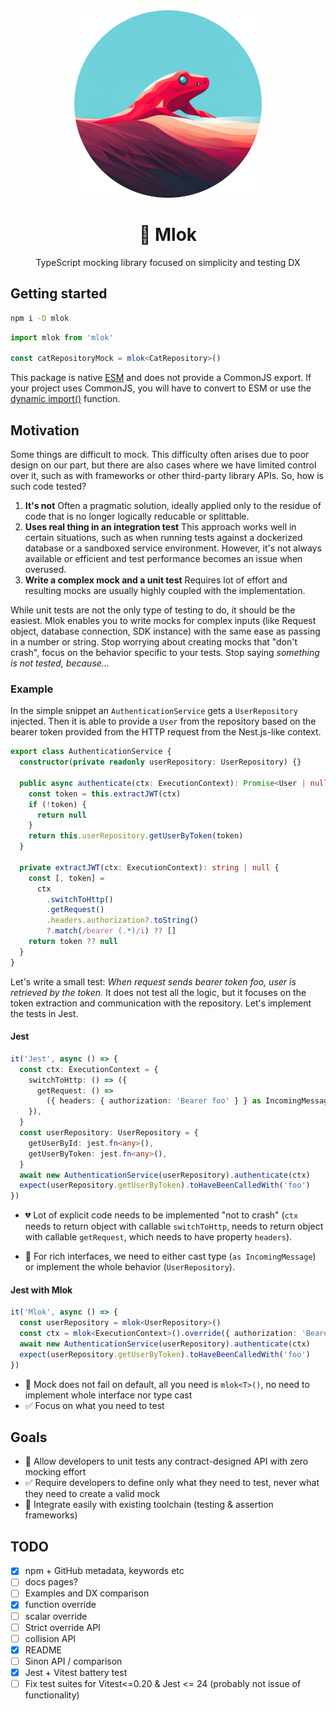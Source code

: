 <div align="center">
<img src="https://raw.githubusercontent.com/smolijar/mlok/master/assets/logo.png" width="300" />

# 🦎 Mlok

TypeScript mocking library focused on simplicity and testing DX

</div>

## Getting started

```sh
npm i -D mlok
```

```ts
import mlok from 'mlok'

const catRepositoryMock = mlok<CatRepository>()
```

This package is native [ESM](https://developer.mozilla.org/en-US/docs/Web/JavaScript/Guide/Modules) and does not provide a CommonJS export. If your project uses CommonJS, you will have to convert to ESM or use the [dynamic import()](https://v8.dev/features/dynamic-import) function.

## Motivation

Some things are difficult to mock. This difficulty often arises due to poor design on our part, but there are also cases where we have limited control over it, such as with frameworks or other third-party library APIs. So, how is such code tested?

1. **It's not** Often a pragmatic solution, ideally applied only to the residue of code that is no longer logically reducable or splittable.
2. **Uses real thing in an integration test** This approach works well in certain situations, such as when running tests against a dockerized database or a sandboxed service environment. However, it's not always available or efficient and test performance becomes an issue when overused.
3. **Write a complex mock and a unit test** Requires lot of effort and resulting mocks are usually highly coupled with the implementation.

While unit tests are not the only type of testing to do, it should be the easiest. Mlok enables you to write mocks for complex inputs (like Request object, database connection, SDK instance) with the same ease as passing in a number or string. Stop worrying about creating mocks that "don't crash", focus on the behavior specific to your tests. Stop saying _something is not tested, because..._

### Example

In the simple snippet an `AuthenticationService` gets a `UserRepository` injected. Then it is able to provide a `User` from the repository based on the bearer token provided from the HTTP request from the Nest.js-like context.

```ts
export class AuthenticationService {
  constructor(private readonly userRepository: UserRepository) {}

  public async authenticate(ctx: ExecutionContext): Promise<User | null> {
    const token = this.extractJWT(ctx)
    if (!token) {
      return null
    }
    return this.userRepository.getUserByToken(token)
  }

  private extractJWT(ctx: ExecutionContext): string | null {
    const [, token] =
      ctx
        .switchToHttp()
        .getRequest()
        .headers.authorization?.toString()
        ?.match(/bearer (.*)/i) ?? []
    return token ?? null
  }
}
```

Let's write a small test: _When request sends bearer token foo, user is retrieved by the token._ It does not test all the logic, but it focuses on the token extraction and communication with the repository. Let's implement the tests in Jest.

#### Jest

```ts
it('Jest', async () => {
  const ctx: ExecutionContext = {
    switchToHttp: () => ({
      getRequest: () =>
        ({ headers: { authorization: 'Bearer foo' } } as IncomingMessage),
    }),
  }
  const userRepository: UserRepository = {
    getUserById: jest.fn<any>(),
    getUserByToken: jest.fn<any>(),
  }
  await new AuthenticationService(userRepository).authenticate(ctx)
  expect(userRepository.getUserByToken).toHaveBeenCalledWith('foo')
})
```

- 💔 Lot of explicit code needs to be implemented "not to crash" (`ctx` needs to return object with callable `switchToHttp`, needs to return object with callable `getRequest`, which needs to have property `headers`).

- 🙈 For rich interfaces, we need to either cast type (`as IncomingMessage`) or implement the whole behavior (`UserRepository`).

#### Jest with Mlok

```ts
it('Mlok', async () => {
  const userRepository = mlok<UserRepository>()
  const ctx = mlok<ExecutionContext>().override({ authorization: 'Bearer foo' })
  await new AuthenticationService(userRepository).authenticate(ctx)
  expect(userRepository.getUserByToken).toHaveBeenCalledWith('foo')
})
```

- 💚 Mock does not fail on default, all you need is `mlok<T>()`, no need to implement whole interface nor type cast
- ✅ Focus on what you need to test

## Goals

- 💪 Allow developers to unit tests any contract-designed API with zero mocking effort
- ✅ Require developers to define only what they need to test, never what they need to create a valid mock
- 🔁 Integrate easily with existing toolchain (testing & assertion frameworks)

## TODO

- [x] npm + GitHub metadata, keywords etc
- [ ] docs pages?
- [ ] Examples and DX comparison
- [x] function override
- [ ] scalar override
- [ ] Strict override API
- [ ] collision API
- [x] README
- [ ] Sinon API / comparison
- [x] Jest + Vitest battery test
- [ ] Fix test suites for Vitest<=0.20 & Jest <= 24 (probably not issue of functionality)

